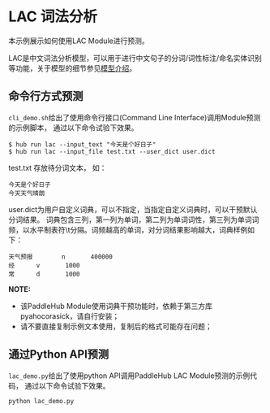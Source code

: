 # LAC 词法分析


本示例展示如何使用LAC Module进行预测。

LAC是中文词法分析模型，可以用于进行中文句子的分词/词性标注/命名实体识别等功能，关于模型的细节参见[模型介绍](https://www.paddlepaddle.org.cn/hubdetail?name=lac&en_category=LexicalAnalysis)。


## 命令行方式预测

`cli_demo.sh`给出了使用命令行接口(Command Line Interface)调用Module预测的示例脚本，
通过以下命令试验下效果。

```shell
$ hub run lac --input_text "今天是个好日子"
$ hub run lac --input_file test.txt --user_dict user.dict
```
test.txt 存放待分词文本， 如：

```text
今天是个好日子  
今天天气晴朗
```
user.dict为用户自定义词典，可以不指定，当指定自定义词典时，可以干预默认分词结果。
词典包含三列，第一列为单词，第二列为单词词性，第三列为单词词频，以水平制表符\t分隔。词频越高的单词，对分词结果影响越大，词典样例如下：

```text
天气预报        n       400000  
经      v       1000  
常      d       1000  
```

**NOTE:**

* 该PaddleHub Module使用词典干预功能时，依赖于第三方库pyahocorasick，请自行安装；
* 请不要直接复制示例文本使用，复制后的格式可能存在问题；


## 通过Python API预测

`lac_demo.py`给出了使用python API调用PaddleHub LAC Module预测的示例代码，
通过以下命令试验下效果。

```shell
python lac_demo.py
```
